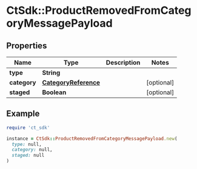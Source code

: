 # CtSdk::ProductRemovedFromCategoryMessagePayload

## Properties

| Name | Type | Description | Notes |
| ---- | ---- | ----------- | ----- |
| **type** | **String** |  |  |
| **category** | [**CategoryReference**](CategoryReference.md) |  | [optional] |
| **staged** | **Boolean** |  | [optional] |

## Example

```ruby
require 'ct_sdk'

instance = CtSdk::ProductRemovedFromCategoryMessagePayload.new(
  type: null,
  category: null,
  staged: null
)
```


